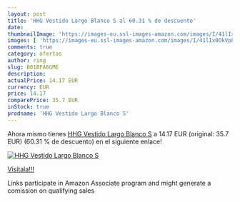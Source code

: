 ```yaml
---
layout: post
title: 'HHG Vestido Largo Blanco S al 60.31 % de descuento'
date: 
thumbnailImage: 'https://images-eu.ssl-images-amazon.com/images/I/41lIx0OkVpL._SL200_.jpg'
images: [ 'https://images-eu.ssl-images-amazon.com/images/I/41lIx0OkVpL._SL200_.jpg' ]
comments: true
category: ofertas
author: ring
slug: B01BFA6GME
description:
actualPrice: 14.17 EUR
currency: EUR
price: 14.17
comparePrice: 35.7 EUR
inStock: true
prodname: 'HHG Vestido Largo Blanco S'
---
```


Ahora mismo tienes [HHG Vestido Largo Blanco S](https://www.amazon.es/dp/B01BFA6GME/?tag=tolees-21) a 14.17 EUR (original: 35.7 EUR) (60.31 %  de descuento) en el siguiente enlace!

[![HHG Vestido Largo Blanco S](https://images-eu.ssl-images-amazon.com/images/I/41lIx0OkVpL._SL200_.jpg)](https://www.amazon.es/dp/B01BFA6GME/?tag=tolees-21)

[Visítala!!!](https://www.amazon.es/dp/B01BFA6GME/?tag=tolees-21)

Links participate in Amazon Associate program and might generate a comission on qualifying sales
